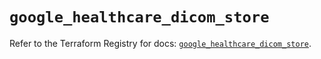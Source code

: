 # `google_healthcare_dicom_store`

Refer to the Terraform Registry for docs: [`google_healthcare_dicom_store`](https://registry.terraform.io/providers/hashicorp/google-beta/5.20.0/docs/resources/google_healthcare_dicom_store).
